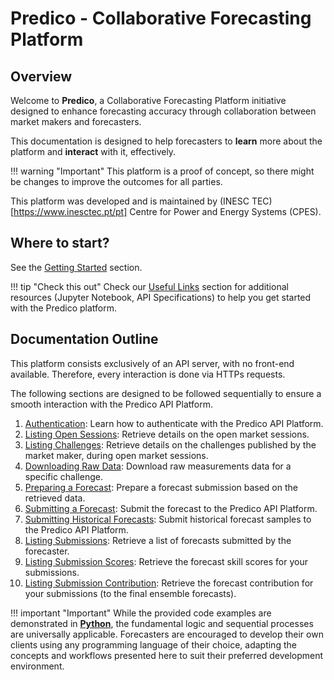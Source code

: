 # Predico - Collaborative Forecasting Platform

## Overview 
Welcome to **Predico**, a Collaborative Forecasting Platform initiative designed to enhance forecasting accuracy through collaboration between market makers and forecasters.

This documentation is designed to help forecasters to **learn** more about the platform and **interact** with it, effectively.

!!! warning "Important"
    This platform is a proof of concept, so there might be changes to improve the outcomes for all parties.
    
This platform was developed and is maintained by (INESC TEC)[https://www.inesctec.pt/pt] Centre for Power and Energy Systems (CPES).

## Where to start?

See the [Getting Started](getting_started.md) section.

!!! tip "Check this out"
    Check our [Useful Links](useful_links.md) section for additional resources (Jupyter Notebook, API Specifications) to help you get started with the Predico platform.

## Documentation Outline

This platform consists exclusively of an API server, with no front-end available. 
Therefore, every interaction is done via HTTPs requests.

The following sections are designed to be followed sequentially to ensure a smooth interaction with the Predico API Platform.

1. [Authentication](authentication.md): Learn how to authenticate with the Predico API Platform.
2. [Listing Open Sessions](listing_open_sessions.md): Retrieve details on the open market sessions.
3. [Listing Challenges](listing_challenges.md): Retrieve details on the challenges published by the market maker, during open market sessions.
4. [Downloading Raw Data](downloading_raw_data.md): Download raw measurements data for a specific challenge.
5. [Preparing a Forecast](preparing_forecast.md): Prepare a forecast submission based on the retrieved data.
6. [Submitting a Forecast](submitting_forecast.md): Submit the forecast to the Predico API Platform.
7. [Submitting Historical Forecasts](submitting_historical_forecasts.md): Submit historical forecast samples to the Predico API Platform.
8. [Listing Submissions](listing_submissions.md): Retrieve a list of forecasts submitted by the forecaster.
9. [Listing Submission Scores](listing_submissions_scores.md): Retrieve the forecast skill scores for your submissions.
10. [Listing Submission Contribution](listing_submissions_contributions.md): Retrieve the forecast contribution for your submissions (to the final ensemble forecasts).

!!! important "Important"
    While the provided code examples are demonstrated in [**Python**](https://www.python.org/), the fundamental logic and sequential 
    processes are universally applicable. Forecasters are encouraged to develop their own clients 
    using any programming language of their choice, adapting the concepts and workflows presented here 
    to suit their preferred development environment.
